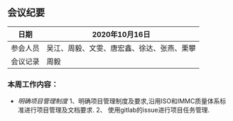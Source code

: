 ## 会议纪要
| 日期 | 2020年10月16日 |
|---|---|
|参会人员|吴江、周毅、文雯、唐宏鑫、徐达、张燕、栗攀|
|会议记录|周毅|
### 本周工作内容：
- _明确项目管理制度_
1、明确项目管理制度及要求,沿用ISO和IMMC质量体系标准进行项目管理及文档要求. 
2、 使用gitlab的issue进行项目任务管理.
